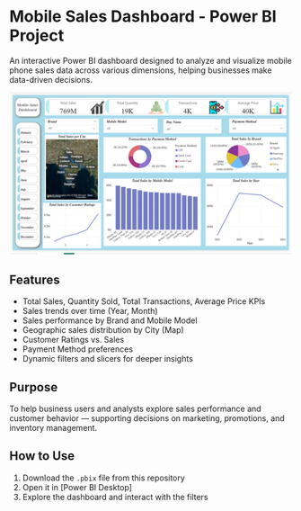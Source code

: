 #  Mobile Sales Dashboard - Power BI Project

An interactive Power BI dashboard designed to analyze and visualize mobile phone sales data across various dimensions, helping businesses make data-driven decisions.

![Dashboard](Icons/Dashboard.png)

##  Features

- Total Sales, Quantity Sold, Total Transactions, Average Price KPIs
- Sales trends over time (Year, Month)
- Sales performance by Brand and Mobile Model
- Geographic sales distribution by City (Map)
- Customer Ratings vs. Sales
- Payment Method preferences
- Dynamic filters and slicers for deeper insights

##  Purpose

To help business users and analysts explore sales performance and customer behavior — supporting decisions on marketing, promotions, and inventory management.


##  How to Use

1. Download the `.pbix` file from this repository
2. Open it in [Power BI Desktop]
3. Explore the dashboard and interact with the filters


